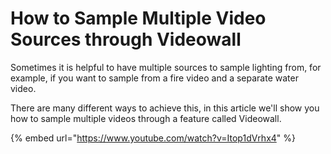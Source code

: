 # How to Sample Multiple Video Sources through Videowall

Sometimes it is helpful to have multiple sources to sample lighting from, for example, if you want to sample from a fire video and a separate water video.&#x20;

There are many different ways to achieve this, in this article we'll show you how to sample multiple videos through a feature called Videowall.&#x20;

{% embed url="https://www.youtube.com/watch?v=Itop1dVrhx4" %}

